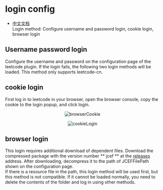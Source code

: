 # login config  
  - [中文文档](https://github.com/shuzijun/leetcode-editor/blob/master/doc/LoginHelp_ZH.md)   
  Login method: Configure username and password login, cookie login, browser login  
## Username password login  
  Configure the username and password on the configuration page of the leetcode plugin. If the login fails, the following two login methods will be loaded. This method only supports leetcode-cn.  
## cookie login  
  First log in to leetcode in your browser, open the browser console, copy the cookie to the login popup, and click login.   
  <p align="center">
    <img src="https://raw.githubusercontent.com/shuzijun/leetcode-editor/master/doc/browserCookie.png" alt="browserCookie"/>
  </p>  
  <p align="center">
    <img src="https://raw.githubusercontent.com/shuzijun/leetcode-editor/master/doc/cookieLogin.png" alt="cookieLogin"/>
  </p> 
    
## browser login   
  This login requires additional download of dependent files. Download the compressed package with the version number ** jcef ** at the [releases](https://github.com/shuzijun/leetcode-editor/releases) address. After downloading, decompress it to the path of JCEFFilePath shown on the configuration page.  
  If there is a resource file in the path, this login method will be used first, but this method is not compatible. If it cannot be loaded normally, you need to delete the contents of the folder and log in using other methods.  
